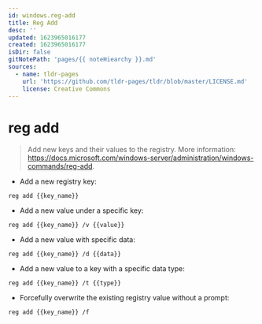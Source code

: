 ```yaml
---
id: windows.reg-add
title: Reg Add
desc: ''
updated: 1623965016177
created: 1623965016177
isDir: false
gitNotePath: 'pages/{{ noteHiearchy }}.md'
sources:
  - name: tldr-pages
    url: 'https://github.com/tldr-pages/tldr/blob/master/LICENSE.md'
    license: Creative Commons
---
```

# reg add

> Add new keys and their values to the registry.
> More information: <https://docs.microsoft.com/windows-server/administration/windows-commands/reg-add>.

- Add a new registry key:

`reg add {{key_name}}`

- Add a new value under a specific key:

`reg add {{key_name}} /v {{value}}`

- Add a new value with specific data:

`reg add {{key_name}} /d {{data}}`

- Add a new value to a key with a specific data type:

`reg add {{key_name}} /t {{type}}`

- Forcefully overwrite the existing registry value without a prompt:

`reg add {{key_name}} /f`

